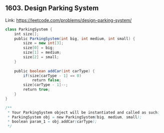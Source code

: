 ## 1603. Design Parking System
Link: https://leetcode.com/problems/design-parking-system/

```java
class ParkingSystem {
    int size[];
    public ParkingSystem(int big, int medium, int small) {
        size = new int[3];
        size[0] = big;
        size[1] = medium;
        size[2] = small;
    }
    
    public boolean addCar(int carType) {
        if(size[carType - 1] == 0)
            return false;
        size[carType - 1]--;
        return true;
    }
}

/**
 * Your ParkingSystem object will be instantiated and called as such:
 * ParkingSystem obj = new ParkingSystem(big, medium, small);
 * boolean param_1 = obj.addCar(carType);
 */
```
